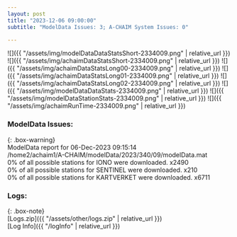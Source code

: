 ```yaml
---
layout: post
title: "2023-12-06 09:00:00"
subtitle: "ModelData Issues: 3; A-CHAIM System Issues: 0"

---
```


![]({{ "/assets/img/modelDataDataStatsShort-2334009.png" | relative_url }})
![]({{ "/assets/img/achaimDataStatsShort-2334009.png" | relative_url }})
![]({{ "/assets/img/achaimDataStatsLong00-2334009.png" | relative_url }})
![]({{ "/assets/img/achaimDataStatsLong01-2334009.png" | relative_url }})
![]({{ "/assets/img/achaimDataStatsLong02-2334009.png" | relative_url }})
![]({{ "/assets/img/modelDataDataStats-2334009.png" | relative_url }})
![]({{ "/assets/img/modelDataStationStats-2334009.png" | relative_url }})
![]({{ "/assets/img/achaimRunTime-2334009.png" | relative_url }})


### ModelData Issues:  
  
{: .box-warning}  
 ModelData report for 06-Dec-2023 09:15:14   
 /home2/achaim1/A-CHAIM/modelData/2023/340/09/modelData.mat   
 0% of all possible stations for IONO were downloaded. x2490   
 0% of all possible stations for SENTINEL were downloaded. x210   
 0% of all possible stations for KARTVERKET were downloaded. x6711   
  


### Logs:  
  
{: .box-note}  
[Logs.zip]({{ "/assets/other/logs.zip" | relative_url }})  
[Log Info]({{ "/logInfo" | relative_url }})  
